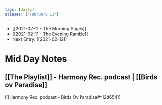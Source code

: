 ```yaml
---
tags: [daily]
aliases: ["February 11"]
---
```


- [[2021-02-11 - The Morning Pages]]
- [[2021-02-11 - The Evening Ramble]]
- Next Entry: [[2021-02-12]]
# Mid Day Notes

## [[The Playlist]] - Harmony Rec. podcast | [[Birds ov Paradise]]

![[Harmony Rec. podcast - Birds Ov Paradise#^12d654]]
